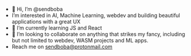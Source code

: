 - 👋 Hi, I’m @sendboba
- I’m interested in AI, Machine Learning, webdev and building beautiful applications with a great UX
- 🌱 I’m currently learning JS and React
- 💞️ I’m looking to collaborate on anything that strikes my fancy, including but not limited to webdev, WASM projects and ML apps. 
- Reach me on sendboba@protonmail.com


